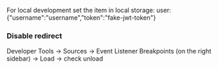 For local development set the item in local storage: user: {"username":"username","token":"fake-jwt-token"}

### Disable redirect

Developer Tools -> Sources -> Event Listener Breakpoints (on the right sidebar) -> Load -> check unload

